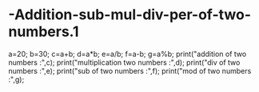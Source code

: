 # -Addition-sub-mul-div-per-of-two-numbers.1
a=20;
b=30;
c=a+b;
d=a*b;
e=a/b;
f=a-b;
g=a%b;
print("addition of two numbers :",c);
print("multiplication  two numbers :",d);
print("div of two numbers :",e);
print("sub of two numbers :",f);
print("mod of two numbers :",g);
